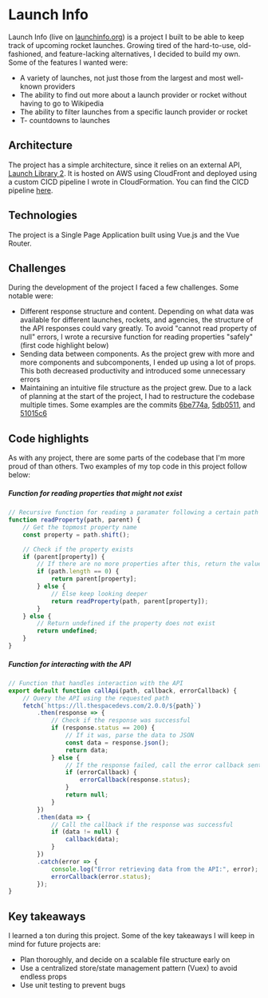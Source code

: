 # Launch Info

Launch Info (live on [launchinfo.org](https://launchinfo.org)) is a project I built to be able to keep track of upcoming rocket launches. Growing tired of the hard-to-use, old-fashioned, and feature-lacking alternatives, I decided to build my own. Some of the features I wanted were:

-   A variety of launches, not just those from the largest and most well-known providers
-   The ability to find out more about a launch provider or rocket without having to go to Wikipedia
-   The ability to filter launches from a specific launch provider or rocket
-   T- countdowns to launches

## Architecture

The project has a simple architecture, since it relies on an external API, [Launch Library 2](https://thespacedevs.com/llapi). It is hosted on AWS using CloudFront and deployed using a custom CICD pipeline I wrote in CloudFormation. You can find the CICD pipeline [here](https://github.com/Channeas/codepipeline-git-build-s3).

## Technologies

The project is a Single Page Application built using Vue.js and the Vue Router.

## Challenges

During the development of the project I faced a few challenges. Some notable were:

-   Different response structure and content. Depending on what data was available for different launches, rockets, and agencies, the structure of the API responses could vary greatly. To avoid "cannot read property of null" errors, I wrote a recursive function for reading properties "safely" (first code highlight below)
-   Sending data between components. As the project grew with more and more components and subcomponents, I ended up using a lot of props. This both decreased productivity and introduced some unnecessary errors
-   Maintaining an intuitive file structure as the project grew. Due to a lack of planning at the start of the project, I had to restructure the codebase multiple times. Some examples are the commits [6be774a](https://github.com/Channeas/launchinfo/commit/6be774a77b38b384f675da6792eece6a65f13556), [5db0511](https://github.com/Channeas/launchinfo/commit/5db0511cc05b432eca17f89a96ce2792b562d1be#diff-44145b4646ba00cf3afdd124b880a23f47279f07dad0d139a7b26cd531123cf3), and [51015c6](https://github.com/Channeas/launchinfo/commit/51015c69588dfd26e1ca80d61ec8e3561a084f26)

## Code highlights

As with any project, there are some parts of the codebase that I'm more proud of than others. Two examples of my top code in this project follow below:

##### Function for reading properties that might not exist

```javascript
// Recursive function for reading a paramater following a certain path
function readProperty(path, parent) {
    // Get the topmost property name
    const property = path.shift();

    // Check if the property exists
    if (parent[property]) {
        // If there are no more properties after this, return the value of the property
        if (path.length == 0) {
            return parent[property];
        } else {
            // Else keep looking deeper
            return readProperty(path, parent[property]);
        }
    } else {
        // Return undefined if the property does not exist
        return undefined;
    }
}
```

##### Function for interacting with the API

```javascript
// Function that handles interaction with the API
export default function callApi(path, callback, errorCallback) {
    // Query the API using the requested path
    fetch(`https://ll.thespacedevs.com/2.0.0/${path}`)
        .then(response => {
            // Check if the response was successful
            if (response.status == 200) {
                // If it was, parse the data to JSON
                const data = response.json();
                return data;
            } else {
                // If the response failed, call the error callback sent by the view
                if (errorCallback) {
                    errorCallback(response.status);
                }
                return null;
            }
        })
        .then(data => {
            // Call the callback if the response was successful
            if (data != null) {
                callback(data);
            }
        })
        .catch(error => {
            console.log("Error retrieving data from the API:", error);
            errorCallback(error.status);
        });
}
```

## Key takeaways

I learned a ton during this project. Some of the key takeaways I will keep in mind for future projects are:

-   Plan thoroughly, and decide on a scalable file structure early on
-   Use a centralized store/state management pattern (Vuex) to avoid endless props
-   Use unit testing to prevent bugs
